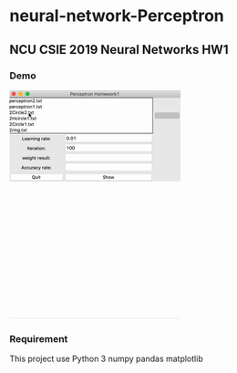 # neural-network-Perceptron
## NCU CSIE 2019 Neural Networks HW1
### Demo
![](https://github.com/shuyu1215/Neural-Network---Perceptron/blob/main/img/demo.gif?raw=true)
### Requirement
This project use Python 3 
    numpy
    pandas
    matplotlib
